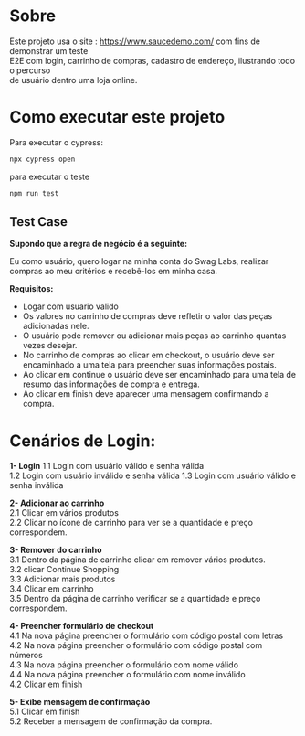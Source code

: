# Sobre

Este projeto usa o site : https://www.saucedemo.com/ com fins de demonstrar um teste    
E2E com login, carrinho de compras, cadastro de endereço, ilustrando todo o percurso  
de usuário dentro uma loja online.


# Como executar este projeto

Para executar o cypress:  

```sh
npx cypress open
```

para executar o teste

```sh
npm run test
```

## Test Case

**Supondo que a regra de negócio é a seguinte:**

Eu como usuário, quero logar na minha conta do Swag Labs, realizar compras ao meu critérios e recebê-los em minha casa.

**Requisitos:**  
* Logar com usuario valido  
* Os valores no carrinho de compras deve refletir o valor das peças adicionadas nele. 
* O usuário pode remover ou adicionar mais peças ao carrinho quantas   
vezes desejar.   
* No carrinho de compras ao clicar em checkout, o usuário deve ser encaminhado a uma tela para preencher suas informações postais.
* Ao clicar em continue o usuário deve ser encaminhado para uma tela de resumo das informações de compra e entrega.
* Ao clicar em finish deve aparecer uma mensagem confirmando a compra.
  
  
# Cenários de Login:

**1- Login** 
  1.1 Login com usuário válido e senha válida  
  1.2 Login com usuário inválido e senha válida
  1.3 Login com usuário válido e senha inválida

**2- Adicionar ao carrinho**  
   2.1 Clicar em vários produtos  
   2.2 Clicar no ícone de carrinho para
   ver se a quantidade e preço correspondem.    

**3- Remover do carrinho**  
   3.1 Dentro da página de carrinho clicar em remover vários produtos.  
   3.2 clicar Continue Shopping  
   3.3 Adicionar mais produtos  
   3.4 Clicar em carrinho  
   3.5 Dentro da página de carrinho verificar se a quantidade e preço correspondem.  

**4- Preencher formulário de checkout**  
    4.1 Na nova página preencher o formulário com código postal com letras  
    4.2 Na nova página preencher o formulário com código postal com números  
    4.3 Na nova página preencher o formulário com nome válido  
    4.4 Na nova página preencher o formulário com nome inválido  
    4.2 Clicar em finish    

**5- Exibe mensagem de confirmação**  
   5.1 Clicar em finish  
   5.2 Receber a mensagem de confirmação da compra.





